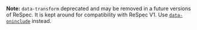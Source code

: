 **Note:** `data-transform` deprecated and may be removed in a future versions of ReSpec. It is kept around for compatibility with ReSpec V1. Use [`data-oninclude`](data-oninclude) instead. 
